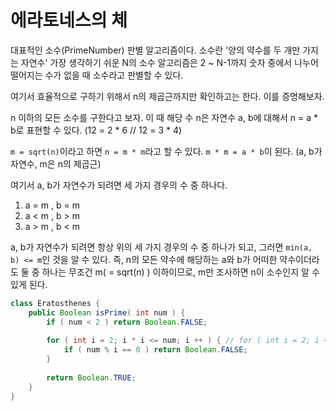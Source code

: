 # 에라토네스의 체

대표적인 소수(PrimeNumber) 판별 알고리즘이다. 소수란 '양의 약수를 두 개만 가지는 자연수'
가장 생각하기 쉬운 N의 소수 알고리즘은 2 ~ N-1까지 숫자 중에서 나누어 떨어지는 수가 없을 때 소수라고 
판별할 수 있다. 

여기서 효율적으로 구하기 위해서 n의 제곱근까지만 확인하고는 한다. 이를 증명해보자.

n 이하의 모든 소수를 구한다고 보자. 이 때 해당 수 n은 자연수 a, b에 대해서 n = a * b로 표현할 수 있다.
(12 = 2 * 6 // 12 = 3 * 4)

`m = sqrt(n)`이라고 하면 `n = m * m`라고 할 수 있다.
`m * m = a * b`이 된다. (a, b가 자연수, m은 n의 제곱근)

여기서 a, b가 자연수가 되려면 세 가지 경우의 수 중 하나다.

1. a = m , b = m
2. a < m , b > m
3. a > m , b < m

a, b가 자연수가 되려면 항상 위의 세 가지 경우의 수 중 하나가 되고, 그러면 `min(a, b) <= m`인 것을 알 수 있다.
즉, n의 모든 약수에 해당하는 a와 b가 어떠한 약수이더라도 둘 중 하나는 무조건 m( = sqrt(n) ) 이하이므로, m만 조사하면 n이 소수인지 알 수 있게 된다.


```java
class Eratosthenes {
    public Boolean isPrime( int num ) {
        if ( num < 2 ) return Boolean.FALSE;
        
        for ( int i = 2; i * i <= num; i ++ ) { // for ( int i = 2; i <= Math.sqrt(num) i++ ) 가 더 빠르다.
            if ( num % i == 0 ) return Boolean.FALSE;
        }
        
        return Boolean.TRUE;
    }
}
```

